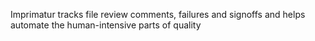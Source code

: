 Imprimatur tracks file review comments, failures and signoffs and helps automate the human-intensive parts of quality